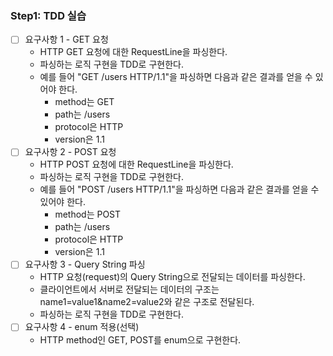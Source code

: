 ### Step1: TDD 실습

- [ ] 요구사항 1 - GET 요청
    - HTTP GET 요청에 대한 RequestLine을 파싱한다.
    - 파싱하는 로직 구현을 TDD로 구현한다.
    - 예를 들어 "GET /users HTTP/1.1"을 파싱하면 다음과 같은 결과를 얻을 수 있어야 한다.
        - method는 GET
        - path는 /users
        - protocol은 HTTP
        - version은 1.1
- [ ] 요구사항 2 - POST 요청
    - HTTP POST 요청에 대한 RequestLine을 파싱한다.
    - 파싱하는 로직 구현을 TDD로 구현한다.
    - 예를 들어 "POST /users HTTP/1.1"을 파싱하면 다음과 같은 결과를 얻을 수 있어야 한다.
        - method는 POST
        - path는 /users
        - protocol은 HTTP
        - version은 1.1
- [ ] 요구사항 3 - Query String 파싱
    - HTTP 요청(request)의 Query String으로 전달되는 데이터를 파싱한다.
    - 클라이언트에서 서버로 전달되는 데이터의 구조는 name1=value1&name2=value2와 같은 구조로 전달된다.
    - 파싱하는 로직 구현을 TDD로 구현한다.
- [ ] 요구사항 4 - enum 적용(선택)
    - HTTP method인 GET, POST를 enum으로 구현한다.